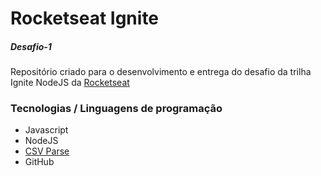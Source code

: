 # Rocketseat Ignite
##### Desafio-1

Repositório criado para o desenvolvimento e entrega do desafio da trilha Ignite NodeJS da [Rocketseat](https://www.rocketseat.com.br/)

### Tecnologias / Linguagens de programação

- Javascript
- NodeJS
- [CSV Parse](https://csv.js.org/)
- GitHub

